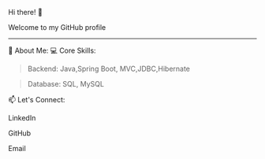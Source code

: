 Hi there! 👋

Welcome to my GitHub profile
___________________________________________________________________________
🚀 About Me:
💻 Core Skills:

>Backend: Java,Spring Boot, MVC,JDBC,Hibernate

>Database: SQL, MySQL

📫 Let's Connect:

LinkedIn

GitHub

Email

